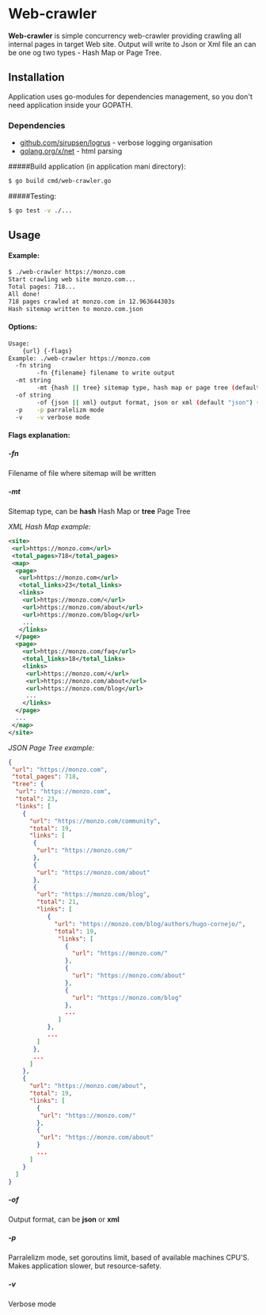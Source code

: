 # Web-crawler

**Web-crawler** is simple concurrency web-crawler providing crawling
all internal pages in target Web site. Output will write to Json or Xml
file an can be one og two types - Hash Map or Page Tree.

## Installation
Application uses go-modules for dependencies management,
so you don't need application inside your GOPATH.

### Dependencies
* [github.com/sirupsen/logrus](https://github.com/sirupsen/logrus) - verbose logging organisation
* [golang.org/x/net](https://godoc.org/golang.org/x/net/html) - html parsing

#####Build application (in application mani directory):
```bash
$ go build cmd/web-crawler.go
```

#####Testing:
```bash
$ go test -v ./...
```

## Usage

#### Example:
```bash
$ ./web-crawler https://monzo.com
Start crawling web site monzo.com...
Total pages: 718...
All done!
718 pages crawled at monzo.com in 12.963644303s
Hash sitemap written to monzo.com.json
```

#### Options:

```bash
Usage:
    {url} {-flags}
Example: ./web-crawler https://monzo.com
  -fn string
    	-fn {filename} filename to write output
  -mt string
    	-mt {hash || tree} sitemap type, hash map or page tree (default "hash") (default "hash")
  -of string
    	-of {json || xml} output format, json or xml (default "json") (default "json")
  -p  	-p parralelizm mode
  -v	-v verbose mode
```

#### Flags explanation:

##### **-fn**
Filename of file where sitemap will be written
##### **-mt** 
Sitemap type, can be **hash** Hash Map or **tree** Page Tree

*XML Hash Map example:*
```xml
<site>
 <url>https://monzo.com</url>
 <total_pages>718</total_pages>
 <map>
  <page>
   <url>https://monzo.com</url>
   <total_links>23</total_links>
   <links>
    <url>https://monzo.com/</url>
    <url>https://monzo.com/about</url>
    <url>https://monzo.com/blog</url>
    ...
   </links>
  </page>
  <page>
    <url>https://monzo.com/faq</url>
    <total_links>18</total_links>
    <links>
     <url>https://monzo.com/</url>
     <url>https://monzo.com/about</url>
     <url>https://monzo.com/blog</url>
     ...
    </links>
  </page>
  ...
 </map>
</site>
```

*JSON Page Tree example:*
```json
{
 "url": "https://monzo.com",
 "total_pages": 718,
 "tree": {
  "url": "https://monzo.com",
  "total": 23,
  "links": [
    {
      "url": "https://monzo.com/community",
      "total": 19,
      "links": [
       {
        "url": "https://monzo.com/"
       },
       {
        "url": "https://monzo.com/about"
       },
       {
        "url": "https://monzo.com/blog",
        "total": 21,
        "links": [
           {
             "url": "https://monzo.com/blog/authors/hugo-cornejo/",
             "total": 19,
              "links": [
                {
                  "url": "https://monzo.com/"
                },
                {
                  "url": "https://monzo.com/about"
                },
                {
                  "url": "https://monzo.com/blog"
                },
                ...
              ]
           },
           ...
        ]
       },
       ...
      ]
    },
    {
      "url": "https://monzo.com/about",
      "total": 19,
      "links": [
        {
         "url": "https://monzo.com/"
        },
        {
         "url": "https://monzo.com/about"
        }
        ...
      ]
    }
  ]
}
```

##### **-of** 
Output format, can be **json** or **xml**

##### **-p** 
Parralelizm mode, set goroutins limit, based of available machines CPU'S.
Makes application slower, but resource-safety.

##### **-v** 
Verbose mode
